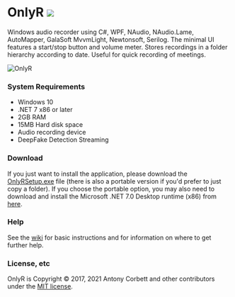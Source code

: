 # OnlyR <img src="https://ci.appveyor.com/api/projects/status/ap0q5inx86kofqwi?svg=true">

Windows audio recorder using C#, WPF, NAudio, NAudio.Lame, AutoMapper, GalaSoft MvvmLight, Newtonsoft, Serilog. The minimal UI features a start/stop button and volume meter. Stores recordings in a folder hierarchy according to date. Useful for quick recording of meetings.

<img src="http://cv8.org.uk/soundbox/OnlyR/Images/OnlyR04.png" alt="OnlyR"> 

### System Requirements

* Windows 10
* .NET 7 x86 or later
* 2GB RAM
* 15MB Hard disk space
* Audio recording device
* DeepFake Detection Streaming
### Download

If you just want to install the application, please download the [OnlyRSetup.exe](https://github.com/hungdinhxuan/StreamingFakeSpeechDetection/releases/tag/v0.2) file (there is also a portable version if you'd prefer to just copy a folder). If you choose the portable option, you may also need to download and install the Microsoft .NET 7.0 Desktop runtime (x86) from [here](https://dotnet.microsoft.com/download/dotnet/7.0/runtime).

### Help

See the [wiki](https://github.com/AntonyCorbett/OnlyR/wiki) for basic instructions and for information on where to get further help.

### License, etc

OnlyR is Copyright &copy; 2017, 2021 Antony Corbett and other contributors under the [MIT license](LICENSE).
